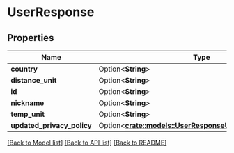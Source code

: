 # UserResponse

## Properties

Name | Type | Description | Notes
------------ | ------------- | ------------- | -------------
**country** | Option<**String**> |  | [optional]
**distance_unit** | Option<**String**> |  | [optional]
**id** | Option<**String**> |  | [optional]
**nickname** | Option<**String**> |  | [optional]
**temp_unit** | Option<**String**> |  | [optional]
**updated_privacy_policy** | Option<[**crate::models::UserResponseUpdatedPrivacyPolicy**](UserResponse_updated_privacy_policy.md)> |  | [optional]

[[Back to Model list]](../README.md#documentation-for-models) [[Back to API list]](../README.md#documentation-for-api-endpoints) [[Back to README]](../README.md)


